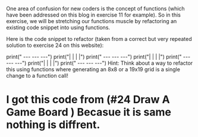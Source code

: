 One area of confusion for new coders is the concept of functions (which have been addressed on this blog in exercise 11 for example). So in this exercise, we will be stretching our functions muscle by refactoring an existing code snippet into using functions.

Here is the code snippet to refactor (taken from a correct but very repeated solution to exercise 24 on this website):

print(" --- --- ---")
print("|   |   |   |")
print(" --- --- ---")
print("|   |   |   |")
print(" --- --- ---")
print("|   |   |   |")
print(" --- --- ---")
Hint: Think about a way to refactor this using functions where generating an 8x8 or a 19x19 grid is a single change to a function call!

# I got this code from (#24 Draw A Game Board ) Becasue it is same nothing is diffrent.